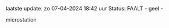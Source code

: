 laatste update: 
zo 07-04-2024 18:42   uur 
Status: FAALT - geel - 
<div class="service Y">microstation</div>